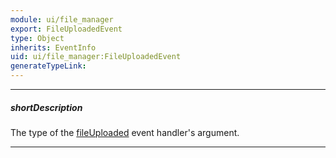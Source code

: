 ```yaml
---
module: ui/file_manager
export: FileUploadedEvent
type: Object
inherits: EventInfo
uid: ui/file_manager:FileUploadedEvent
generateTypeLink: 
---
```

---
##### shortDescription
The type of the [fileUploaded]({basewidgetpath}/Events/#fileUploaded) event handler's argument.

---
<!-- Description goes here -->